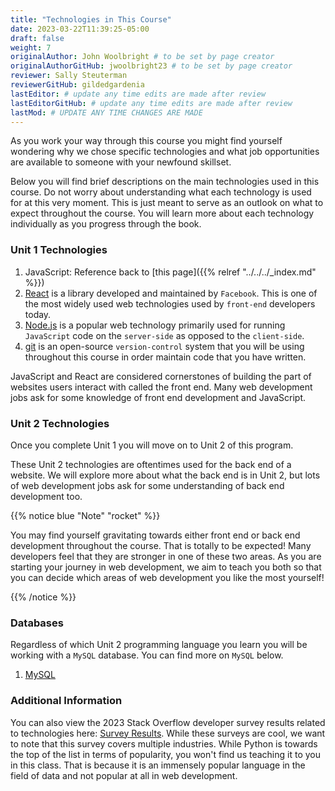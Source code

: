 ```yaml
---
title: "Technologies in This Course"
date: 2023-03-22T11:39:25-05:00
draft: false
weight: 7
originalAuthor: John Woolbright # to be set by page creator
originalAuthorGitHub: jwoolbright23 # to be set by page creator
reviewer: Sally Steuterman 
reviewerGitHub: gildedgardenia 
lastEditor: # update any time edits are made after review
lastEditorGitHub: # update any time edits are made after review
lastMod: # UPDATE ANY TIME CHANGES ARE MADE
---
```


As you work your way through this course you might find yourself wondering why we chose specific technologies and what job opportunities are available to someone with your newfound skillset.

Below you will find brief descriptions on the main technologies used in this course. Do not worry about understanding what each technology is used for at this very moment. This is just meant to serve as an outlook on what to expect throughout the course. You will learn more about each technology individually as you progress through the book.

### Unit 1 Technologies
1. JavaScript: Reference back to [this page]({{% relref "../../../_index.md" %}})
1. [React](https://react.dev/) is a library developed and maintained by `Facebook`. This is one of the most widely used web technologies used by `front-end` developers today.
1. [Node.js](https://nodejs.org/en/about) is a popular web technology primarily used for running `JavaScript` code on the `server-side` as opposed to the `client-side`.
1. [git](https://git-scm.com/) is an open-source `version-control` system that you will be using throughout this course in order maintain code that you have written.

JavaScript and React are considered cornerstones of building the part of websites users interact with called the front end. Many web development jobs ask for some knowledge of front end development and JavaScript. 

### Unit 2 Technologies
Once you complete Unit 1 you will move on to Unit 2 of this program.

These Unit 2 technologies are oftentimes used for the back end of a website. We will explore more about what the back end is in Unit 2, but lots of web development jobs ask for some understanding of back end development too.

{{% notice blue "Note" "rocket" %}}

You may find yourself gravitating towards either front end or back end development throughout the course. That is totally to be expected! Many developers feel that they are stronger in one of these two areas. As you are starting your journey in web development, we aim to teach you both so that you can decide which areas of web development you like the most yourself!

{{% /notice %}}

### Databases
Regardless of which Unit 2 programming language you learn you will be working with a `MySQL` database. You can find more on `MySQL` below.
1. [MySQL](https://www.mysql.com/why-mysql/)

### Additional Information
You can also view the 2023 Stack Overflow developer survey results related to technologies here: [Survey Results](https://survey.stackoverflow.co/2023/#most-popular-technologies-language). While these surveys are cool, we want to note that this survey covers multiple industries. While Python is towards the top of the list in terms of popularity, you won't find us teaching it to you in this class. That is because it is an immensely popular language in the field of data and not popular at all in web development.